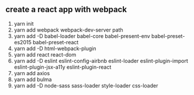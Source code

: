 ## create a react app with webpack

1. yarn init
2. yarn add webpack webpack-dev-server path
3. yarn add -D babel-loader babel-core babel-present-env babel-preset-es2015 babel-preset-react
4. yarn add -D html-webpack-plugin
5. yarn add react react-dom
6. yarn add -D eslint eslint-config-airbnb eslint-loader eslint-plugin-import eslint-plugin-jsx-a11y eslint-plugin-react
7. yarn add axios
8. yarn add bulma
9. yarn add -D node-sass sass-loader style-loader css-loader